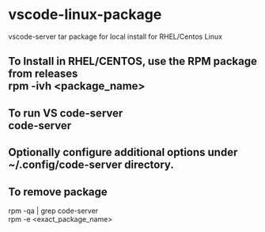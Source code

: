# vscode-linux-package
vscode-server tar package for local install for RHEL/Centos Linux

To Install in RHEL/CENTOS, use the RPM package from releases<br />
rpm -ivh <package_name>
-
To run VS code-server <br />
code-server 
-
Optionally configure additional options under ~/.config/code-server directory. <br />
-
To remove package <br />
-
rpm -qa | grep code-server <br />
rpm -e <exact_package_name>
